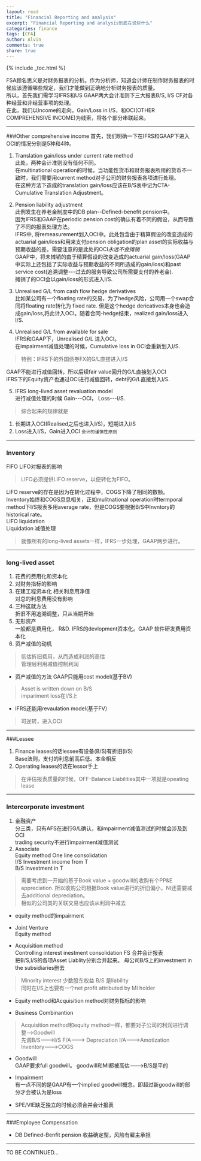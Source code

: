 ```yaml
---
layout: read
title: "Financial Reporting and analysis"
excerpt: "Financial Reporting and analysis到底在说些什么"
categories: finance
tags: [CFA]
author: Alvin
comments: true
share: true
---
```

{% include _toc.html %} 

FSA顾名思义是对财务报表的分析。作为分析师，知道会计师在制作财务报表的时候应该遵循哪些规定，我们才能做到正确地分析财务报表的质量。  
所以，首先我们需学习IFRS和US GAAP两大会计准则下三大报表B/S, I/S CF对各种经营和非经营事项的处理。  
在此，我们以Income的走向，Gain/Loss in I/S，和OCI(OTHER COMPREHENSIVE INCOME)为线索，将各个部分串联起来。  

---   

###Other comprehensive income
首先，我们明确一下在IFRS和GAAP下进入OCI的情况分别是5种和4种。  

1. Translation gain/loss under current rate method   
   此处，两种会计准则没有任何不同。  
   在multinational operation的时候，当功能性货币和财务报表所用的货币不一致时，我们需要用current method对子公司的财务报表各项进行处理。  
   在这种方法下造成的translation gain/loss应该在B/S表中记为CTA-Cumulative Translation Adjustment。  
   
2. Pension liability adjustment   
    此例发生在养老金制度中的DB plan--Defined-benefit pension中。  
    因为IFRS和GAAP在periodic pension cost的确认有着不同的假设，从而导致了不同的报表处理方法。  
    IFRS中, 将remeasurement划入OCI中。此处包含由于精算假设的改变造成的actuarial gain/loss和用来支付pension obligation的plan asset的实际收益与预期收益的差。需要注意的是此处的OCI*永远不会摊销*  
    GAAP中，将未摊销的由于精算假设的改变造成的actuarial gain/loss(GAAP中实际上还包括了实际收益与预期收益的不同所造成的gain/loss)和past service cost(追溯调整---过去的服务导致公司所需要支付的养老金).  
    摊销了的OCI会以gain/loss的形式进入I/S.   
    
3. Unrealised G/L from cash flow hedge derivatives    
	比如某公司有一个floating rate的交易，为了hedge风险，公司用一个swap合同将floating rate转化为 fixed rate.
	但是这个hedge dericatives本身也会造成gain/loss,将此计入OCI。随着合同-hedge结束，realized gain/loss进入I/S.   
	
4. Unrealised G/L from available for sale    
    IFRS和GAAP下，Unrealised G/L 进入OCI。  
    在impairment减值处理的时候，Cumulative loss in OCI会重新划入I/S.    
    
> 特例：IFRS下的外国债券FX的G/L直接进入I/S   

  GAAP不能进行减值回转，所以后续fair value回升的G/L直接划入OCI   
  IFRS下的Equity资产也通过OCI进行减值回转，debt的G/L直接划入I/S.    
  
5. IFRS long-lived asset revaluation model    
    进行减值处理的时候 Gain---OCI， Loss---I/S.   
    
    
> 综合起来的规律就是    
1. 长期进入OCI(Realised之后也进入I/S)，短期进入I/S  
2. Loss进入I/S，Gain进入OCI `会计的谨慎性原则`

---  

### Inventory
FIFO LIFO对报表的影响   

>LIFO必须提供LIFO reserve，以便转化为FIFO。

LIFO reserve的存在是因为在转化过程中，COGS下降了相同的数额。   
Inventory始终和COGS息息相关，正如mulitnational operation时termporal method下I/S报表多用average rate，但是COGS要根据B/S中Invntory的historical rate。    
LIFO liquidation    
Liquidation 减值处理   

>就像所有的long-lived assets一样，IFRS一步处理，GAAP两步进行。  

---  

### long-lived asset
1. 花费的费用化和资本化
2. 对财务指标的影响
3. 在建工程资本化
    相关利息用净值  
    对总的利息费用没有影响
4. 三种这就方法   
    折旧不用追溯调整，只从当期开始
5. 无形资产  
    一般都是费用化， R&D.  IFRS的devlopment资本化。GAAP 软件研发费用资本化  
6. 资产减值的动机      

> 低估折旧费用，从而造成利润的高估  
  管理层利用减值控制利润

- 资产减值的方法
GAAP只能用cost model(基于BV)  

> Asset is written down on B/S  
  impariment loss在I/S上

- IFRS还能用revaulation model(基于FV）  

>可逆转，进入OCI       

---  

###Lessee  
1. Finance leases的话lessee有设备(B/S)有折旧(I/S)   
Base法则，支付的利息前高后低。本金相反
2. Operating leases的话在lessor手上      

>在评估报表质量的时候，OFF-Balance Liabilities其中一项就是opeating lease  

---  

### Intercorporate investment  

1. 金融资产     
分三类，只有AFS在进行G/L确认，和impairment减值测试的时候会涉及到OCI     
trading security不进行impairment减值测试   
2. Associate    
    Equity method
        One line consolidation  
        I/S Investment income from T        
        B/S Investment in T  

> 需要考虑到一开始的基于Book value + goodwill的收购有个PP&E appreciation. 所以收购公司根据Book value进行的折旧偏小，NI还需要减去additional depreciation。  
相似的公司类的关联交易也应该从利润中减去        

- equity method的impairment

- Joint Venture      
        Equity method       

- Acquisition method    
    Controlling interest inestment 
    consolidation FS 合并会计报表     
    把B/S,I/S的各项Asset Liablity分别合并起来。 母公司B/S上的investment in the subsidiaries删去   

>Minority interest 少数股东权益   B/S 是liability      
同时在I/S上也要有一个net profit attributed by MI holder      

- Equity method和Acquisition method对财务指标的影响   

- Business Combinantion         

> Acquisition method和equity method一样，都要对子公司的利润进行调整-->Goodwill  
    先调B/S--->I/S F/A---> Depreciation I/A--->Amotization Inventory--->COGS    

- Goodwill  
GAAP要求full goodwill。 goodwill和MI都被高估--->B/S是平的

- Impairment    
    有一点不同的是GAAP有一个implied goodwill概念。即超过新goodwill的部分才会被认为是loss  
- SPE/VIE缺乏独立的时候必须合并会计报表    

---     


###Employee Compensation     
- DB Defined-Benfit pension  收益确定型，风险有雇主承担  






---

TO BE CONTINUED...  


<!-- 多说评论框 start -->
<div class="ds-thread" data-thread-key="CFA-FSA" data-title="CFA-FSA" ></div>
<!-- 多说评论框 end -->
<!-- 多说公共JS代码 start (一个网页只需插入一次) -->
<script type="text/javascript">
var duoshuoQuery = {short_name:"goaheadalvin"};
(function() {
var ds = document.createElement('script');
ds.type = 'text/javascript';ds.async = true;
ds.src = (document.location.protocol == 'https:' ? 'https:' : 'http:') + '//static.duoshuo.com/embed.js';
ds.charset = 'UTF-8';
(document.getElementsByTagName('head')[0] 
|| document.getElementsByTagName('body')[0]).appendChild(ds);
})();
</script>
<!-- 多说公共JS代码 end -->